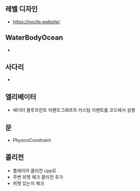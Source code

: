 ## 레벨 디자인
- https://noclip.website/

## WaterBodyOcean
- 

## 사다리
-  

## 엘리베이터
- 에디터 블루프린트 이벤트그래프의 커스텀 이벤트를 코드에서 실행

## 문
- PhysicsConstraint

## 콜리전
- 플레이어 콜리전 cpp로 
- 주변 위젯 체크 콜리전 추가
- 위젯 있는지 체크 

